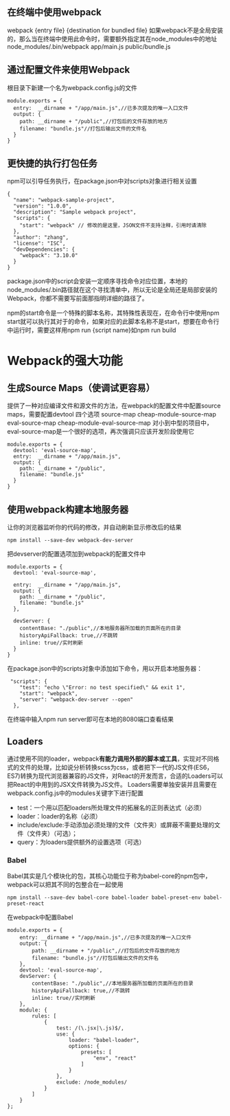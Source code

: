 ## 在终端中使用webpack
webpack {entry file} {destination for bundled file}
如果webpack不是全局安装的，那么当在终端中使用此命令时，需要额外指定其在node_modules中的地址
node_modules/.bin/webpack app/main.js public/bundle.js

## 通过配置文件来使用Webpack
根目录下新建一个名为webpack.config.js的文件
```
module.exports = {
  entry:  __dirname + "/app/main.js",//已多次提及的唯一入口文件
  output: {
    path: __dirname + "/public",//打包后的文件存放的地方
    filename: "bundle.js"//打包后输出文件的文件名
  }
}
```

## 更快捷的执行打包任务
npm可以引导任务执行，在package.json中对scripts对象进行相关设置
```
{
  "name": "webpack-sample-project",
  "version": "1.0.0",
  "description": "Sample webpack project",
  "scripts": {
    "start": "webpack" // 修改的是这里，JSON文件不支持注释，引用时请清除
  },
  "author": "zhang",
  "license": "ISC",
  "devDependencies": {
    "webpack": "3.10.0"
  }
}
```
package.json中的script会安装一定顺序寻找命令对应位置，本地的node_modules/.bin路径就在这个寻找清单中，所以无论是全局还是局部安装的Webpack，你都不需要写前面那指明详细的路径了。

npm的start命令是一个特殊的脚本名称，其特殊性表现在，在命令行中使用npm start就可以执行其对于的命令，如果对应的此脚本名称不是start，想要在命令行中运行时，需要这样用npm run {script name}如npm run build

# Webpack的强大功能
## 生成Source Maps（使调试更容易）
提供了一种对应编译文件和源文件的方法，在webpack的配置文件中配置source maps，需要配置devtool
四个选项 source-map cheap-module-source-map eval-source-map cheap-module-eval-source-map
对小到中型的项目中，eval-source-map是一个很好的选项，再次强调只应该开发阶段使用它
```
module.exports = {
  devtool: 'eval-source-map',
  entry:  __dirname + "/app/main.js",
  output: {
    path: __dirname + "/public",
    filename: "bundle.js"
  }
}
```
## 使用webpack构建本地服务器
让你的浏览器监听你的代码的修改，并自动刷新显示修改后的结果
```
npm install --save-dev webpack-dev-server
```
把devserver的配置选项加到webpack的配置文件中
```
module.exports = {
  devtool: 'eval-source-map',

  entry:  __dirname + "/app/main.js",
  output: {
    path: __dirname + "/public",
    filename: "bundle.js"
  },

  devServer: {
    contentBase: "./public",//本地服务器所加载的页面所在的目录
    historyApiFallback: true,//不跳转
    inline: true//实时刷新
  } 
}
```
在package.json中的scripts对象中添加如下命令，用以开启本地服务器：
```
 "scripts": {
    "test": "echo \"Error: no test specified\" && exit 1",
    "start": "webpack",
    "server": "webpack-dev-server --open"
  },
  ```
  在终端中输入npm run server即可在本地的8080端口查看结果

## Loaders
通过使用不同的loader，webpack**有能力调用外部的脚本或工具**，实现对不同格式的文件的处理，比如说分析转换scss为css，或者把下一代的JS文件(ES6，ES7)转换为现代浏览器兼容的JS文件，对React的开发而言，合适的Loaders可以把React的中用到的JSX文件转换为JS文件。
Loaders需要单独安装并且需要在webpack.config.js中的modules关键字下进行配置
- test：一个用以匹配loaders所处理文件的拓展名的正则表达式（必须）
- loader：loader的名称（必须）
- include/exclude:手动添加必须处理的文件（文件夹）或屏蔽不需要处理的文件（文件夹）（可选）；
- query：为loaders提供额外的设置选项（可选）

### Babel
Babel其实是几个模块化的包，其核心功能位于称为babel-core的npm包中，webpack可以把其不同的包整合在一起使用
```
npm install --save-dev babel-core babel-loader babel-preset-env babel-preset-react
```
在webpack中配置Babel
```
module.exports = {
    entry: __dirname + "/app/main.js",//已多次提及的唯一入口文件
    output: {
        path: __dirname + "/public",//打包后的文件存放的地方
        filename: "bundle.js"//打包后输出文件的文件名
    },
    devtool: 'eval-source-map',
    devServer: {
        contentBase: "./public",//本地服务器所加载的页面所在的目录
        historyApiFallback: true,//不跳转
        inline: true//实时刷新
    },
    module: {
        rules: [
            {
                test: /(\.jsx|\.js)$/,
                use: {
                    loader: "babel-loader",
                    options: {
                        presets: [
                            "env", "react"
                        ]
                    }
                },
                exclude: /node_modules/
            }
        ]
    }
};
```